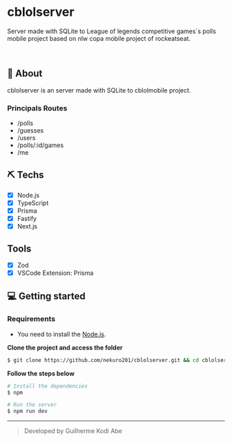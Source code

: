 # cblolserver
Server made with SQLite to League of legends competitive games´s polls mobile project based on nlw copa mobile project of rockeatseat.

<br>

## 🚀 About
cblolserver is an server made with SQLite to cblolmobile project.

### Principals Routes

- /polls
- /guesses
- /users
- /polls/:id/games
- /me

## ⛏ Techs
- [X] Node.js
- [X] TypeScript
- [X] Prisma
- [X] Fastify
- [X] Next.js

## Tools
- [X] Zod
- [X] VSCode Extension: Prisma

## 💻 Getting started

### Requirements

- You need to install the [Node.js](https://nodejs.org/en/download/).

**Clone the project and access the folder**

```bash
$ git clone https://github.com/nekuro201/cblolserver.git && cd cblolserver
```

**Follow the steps below**

```bash
# Install the dependencies
$ npm

# Run the server
$ npm run dev
```

---
<blockquote>
    Developed by Guilherme Kodi Abe
</blockquote>
